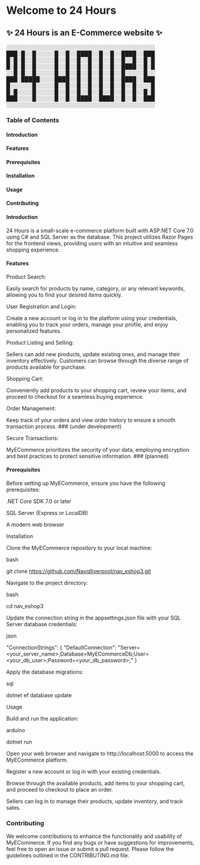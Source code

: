 # Welcome to 24 Hours
## :sparkles: 24 Hours is an E-Commerce website :sparkles:

<p>


░░░░░░░░░░░░░░░░░░░░░░░░░░░░░░░░░░░░░░░░
███░█░░█░░░░░█░░█░░████░░█░░█░░████░░███
█░█░█░░█░░░░░█░░█░░█░░█░░█░░█░░█░░█░░█░█
█░█░█░░█░░░░░█░░█░░█░░█░░█░░█░░████░░█░█
░░█░█░░█░░░░░█░░█░░█░░█░░█░░█░░█░░░░░█░░
███░█████░░░░████░░█░░█░░█░░█░░████░░███
█░░░░░░█░░░░░█░░█░░█░░█░░█░░█░░█░░█░░░░█
█░█░░░░█░░░░░█░░█░░█░░█░░█░░█░░█░░█░░█░█
███░░░░█░░░░░█░░█░░████░░████░░█░░█░░███
░░░░░░░░░░░░░░░░░░░░░░░░░░░░░░░░░░░░░░░░



</p>


### Table of Contents

#### Introduction

#### Features

#### Prerequisites

#### Installation

#### Usage

#### Contributing

#### Introduction

24 Hours is a small-scale e-commerce platform built with ASP.NET Core 7.0 using C# and SQL Server as the database. This project utilizes Razor Pages for the frontend views, providing users with an intuitive and seamless shopping experience.

#### Features

Product Search: 

Easily search for products by name, category, or any relevant keywords, allowing you to find your desired items quickly.

User Registration and Login: 

Create a new account or log in to the platform using your credentials, enabling you to track your orders, manage your profile, and enjoy personalized features.

Product Listing and Selling: 

Sellers can add new products, update existing ones, and manage their inventory effectively. Customers can browse through the diverse range of products available for purchase.

Shopping Cart: 

Conveniently add products to your shopping cart, review your items, and proceed to checkout for a seamless buying experience.

Order Management: 

Keep track of your orders and view order history to ensure a smooth transaction process. ### (under development)

Secure Transactions: 

MyECommerce prioritizes the security of your data, employing encryption and best practices to protect sensitive information. ### (planned)

#### Prerequisites

Before setting up MyECommerce, ensure you have the following prerequisites:

.NET Core SDK 7.0 or later

SQL Server (Express or LocalDB)

A modern web browser

Installation

Clone the MyECommerce repository to your local machine:

bash

git clone https://github.com/Navidliverpool/nav_eshop3.git

Navigate to the project directory:

bash

cd nav_eshop3

Update the connection string in the appsettings.json file with your SQL Server database credentials:

json

"ConnectionStrings": {
  "DefaultConnection": "Server=<your_server_name>;Database=MyECommerceDb;User=<your_db_user>;Password=<your_db_password>;"
}

Apply the database migrations:

sql

dotnet ef database update

Usage

Build and run the application:

arduino

dotnet run

Open your web browser and navigate to http://localhost:5000 to access the MyECommerce platform.

Register a new account or log in with your existing credentials.

Browse through the available products, add items to your shopping cart, and proceed to checkout to place an order.

Sellers can log in to manage their products, update inventory, and track sales.

### Contributing

We welcome contributions to enhance the functionality and usability of MyECommerce. If you find any bugs or have suggestions for improvements, feel free to open an issue or submit a pull request. Please follow the guidelines outlined in the CONTRIBUTING.md file.
